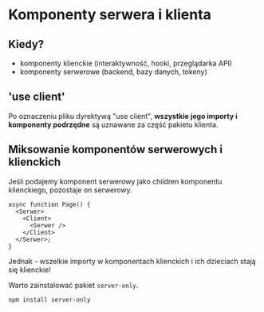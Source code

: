 # Komponenty serwera i klienta

## Kiedy?

- komponenty klienckie (interaktywność, hooki, przeglądarka API)
- komponenty serwerowe (backend, bazy danych, tokeny)

## 'use client'

Po oznaczeniu pliku dyrektywą "use client", **wszystkie jego importy i komponenty podrzędne** są uznawane za część pakietu klienta.

## Miksowanie komponentów serwerowych i klienckich

Jeśli podajemy komponent serwerowy jako children komponentu klienckiego, pozostaje on serwerowy.

```tsx
async function Page() {
  <Serwer>
    <Client>
      <Serwer />
    </Client>
  </Serwer>;
}
```

Jednak - wszelkie importy w komponentach klienckich i ich dzieciach stają się klienckie!

Warto zainstalować pakiet `server-only`.

```bash
npm install server-only
```
